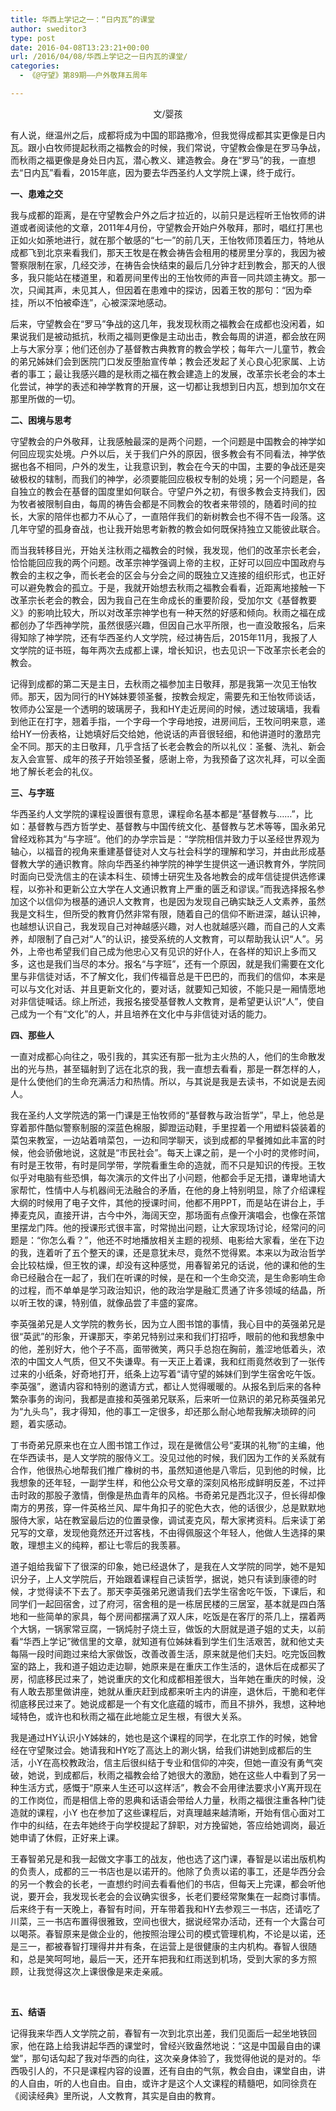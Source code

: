 ```yaml
---
title: 华西上学记之一：“日内瓦”的课堂
author: sweditor3
type: post
date: 2016-04-08T13:23:21+00:00
url: /2016/04/08/华西上学记之一日内瓦的课堂/
categories:
  - 《@守望》第89期——户外敬拜五周年

---
```

<p style="text-align: center;">
  文/婴孩
</p>

有人说，继温州之后，成都将成为中国的耶路撒冷，但我觉得成都其实更像是日内瓦。跟小白牧师提起秋雨之福教会的时候，我们常说，守望教会像是在罗马争战，而秋雨之福更像是身处日内瓦，潜心教义、建造教会。身在&ldquo;罗马&rdquo;的我，一直想去&ldquo;日内瓦&rdquo;看看，2015年底，因为要去华西圣约人文学院上课，终于成行。 

**一、患难之交** 

我与成都的距离，是在守望教会户外之后才拉近的，以前只是远程听王怡牧师的讲道或者阅读他的文章，2011年4月份，守望教会开始户外敬拜，那时，唱红打黑也正如火如荼地进行，就在那个敏感的&ldquo;七一&rdquo;的前几天，王怡牧师顶着压力，特地从成都飞到北京来看我们，那天王牧是在教会祷告会租用的楼房里分享的，我因为被警察限制在家，几经交涉，在祷告会快结束的最后几分钟才赶到教会，那天的人很多，我只能站在楼道里，和着房间里传出的王怡牧师的声音一同共颂主祷文。那一次，只闻其声，未见其人，但因着在患难中的探访，因着王牧的那句：&ldquo;因为牵挂，所以不怕被牵连&rdquo;，心被深深地感动。 

后来，守望教会在&ldquo;罗马&rdquo;争战的这几年，我发现秋雨之福教会在成都也没闲着，如果说我们是被动抵抗，秋雨之福则更像是主动出击，教会每周的讲道，都会放在网上与大家分享；他们还创办了基督教古典教育的教会学校；每年六一儿童节，教会的弟兄姊妹们会到医院门口发反堕胎宣传单；教会还发起了关心良心犯家属、上访者的事工；最让我感兴趣的是秋雨之福在教会建造上的发展，改革宗长老会的本土化尝试，神学的表述和神学教育的开展，这一切都让我想到日内瓦，想到加尔文在那里所做的一切。 

**二、困境与思考** 

守望教会的户外敬拜，让我感触最深的是两个问题，一个问题是中国教会的神学如何回应现实处境。户外以后，关于我们户外的原因，很多教会有不同看法，神学依据也各不相同，户外的发生，让我意识到，教会在今天的中国，主要的争战还是突破极权的辖制，而我们的神学，必须要能回应极权专制的处境；另一个问题是，各自独立的教会在基督的国度里如何联合。守望户外之初，有很多教会支持我们，因为牧者被限制自由，每周的祷告会都是不同教会的牧者来带领的，随着时间的拉长，大家的陪伴也都力不从心了，一直陪伴我们的新树教会也不得不告一段落。这几年守望的孤身奋战，也让我开始思考新教的教会如何既保持独立又能彼此联合。 

而当我转移目光，开始关注秋雨之福教会的时候，我发现，他们的改革宗长老会，恰恰能回应我的两个问题。改革宗神学强调上帝的主权，正好可以回应中国政府与教会的主权之争，而长老会的区会与分会之间的既独立又连接的组织形式，也正好可以避免教会的孤立。于是，我就开始想去秋雨之福教会看看，近距离地接触一下改革宗长老会的教会，因为我自己在生命成长的重要阶段，受加尔文《基督教要义》的影响比较大，所以对改革宗神学也有一种天然的好感和倾向。秋雨之福在成都创办了华西神学院，虽然很感兴趣，但因自己水平所限，也一直没敢报名，后来得知除了神学院，还有华西圣约人文学院，经过祷告后，2015年11月，我报了人文学院的证书班，每年两次去成都上课，增长知识，也去见识一下改革宗长老会的教会。 

记得到成都的第二天是主日，去秋雨之福参加主日敬拜，那是我第一次见王怡牧师。那天，因为同行的HY姊妹要领圣餐，按教会规定，需要先和王怡牧师谈话，牧师办公室是一个透明的玻璃房子，我和HY走近房间的时候，透过玻璃墙，我看到他正在打字，翘着手指，一个字母一个字母地按，进房间后，王牧问明来意，递给HY一份表格，让她填好后交给她，他说话的声音很轻细，和他讲道时的激昂完全不同。那天的主日敬拜，几乎含括了长老会教会的所以礼仪：圣餐、洗礼、新会友入会宣誓、成年的孩子开始领圣餐，感谢上帝，为我预备了这次礼拜，可以全面地了解长老会的礼仪。 

**三、与字班** 

华西圣约人文学院的课程设置很有意思，课程命名基本都是&ldquo;基督教与&hellip;&hellip;&rdquo;，比如：基督教与西方哲学史、基督教与中国传统文化、基督教与艺术等等，国永弟兄曾经戏称其为&ldquo;与字班&rdquo;。他们的办学宗旨是：&ldquo;学院相信并致力于以圣经世界观为轴心，以福音的视角来重建基督徒对人文与社会科学的理解和学习，并由此形成基督教大学的通识教育。除向华西圣约神学院的神学生提供这一通识教育外，学院同时面向已受洗信主的在读本科生、硕博士研究生及各地教会的成年信徒提供选修课程，以弥补和更新公立大学在人文通识教育上严重的匮乏和谬误。&rdquo;而我选择报名参加这个以信仰为根基的通识人文教育，也是因为发现自己确实缺乏人文素养，虽然我是文科生，但所受的教育仍然非常有限，随着自己的信仰不断进深，越认识神，也越想认识自己，我发现自己对神越感兴趣，对人也就越感兴趣，而自己的人文素养，却限制了自己对&ldquo;人&rdquo;的认识，接受系统的人文教育，可以帮助我认识&ldquo;人&rdquo;。另外，上帝也希望我们自己成为他忠心又有见识的好仆人，在各样的知识上多而又多，这也是我们当尽的本分。报名&ldquo;与字班&rdquo;，还有一个原因，就是我们需要在文化里与非信徒对话，不了解文化，我们传福音总是干巴巴的，而我们的信仰，本来是可以与文化对话、并且更新文化的，要对话，就要知己知彼，不能只是一厢情愿地对非信徒喊话。综上所述，我报名接受基督教人文教育，是希望更认识&ldquo;人&rdquo;，使自己成为一个有&ldquo;文化&rdquo;的人，并且培养在文化中与非信徒对话的能力。&nbsp; 

**四、那些人** 

一直对成都心向往之，吸引我的，其实还有那一批为主火热的人，他们的生命散发出的光与热，甚至辐射到了远在北京的我，我一直想去看看，那是一群怎样的人，是什么使他们的生命充满活力和热情。所以，与其说是我是去读书，不如说是去阅人。 

我在圣约人文学院选的第一门课是王怡牧师的&ldquo;基督教与政治哲学&rdquo;，早上，他总是穿着那件酷似警察制服的深蓝色棉服，脚蹬运动鞋，手里捏着一个用塑料袋装着的菜包来教室，一边站着啃菜包，一边和同学聊天，谈到成都的早餐摊如此丰富的时候，他会骄傲地说，这就是&ldquo;市民社会&rdquo;。每天上课之前，是一个小时的灵修时间，有时是王牧带，有时是同学带，学院看重生命的造就，而不只是知识的传授。王牧似乎对电脑有些恐惧，每次演示的文件出了小问题，他都会手足无措，谦卑地请大家帮忙，性情中人与机器间无法融合的矛盾，在他的身上特别明显，除了介绍课程大纲的时候用了电子文件，其他的授课时间，他都不用PPT，而是站在讲台上，手捧麦克风，直接开讲，古今中外，海阔天空，那场面有点像开演唱会，也像在茶馆里摆龙门阵。他的授课形式很丰富，时常抛出问题，让大家现场讨论，经常问的问题是：&ldquo;你怎么看？&rdquo;，他还不时地播放相关主题的视频、电影给大家看，坐在下边的我，连着听了五个整天的课，还是意犹未尽，竟然不觉得累。本来以为政治哲学会比较枯燥，但王牧的课，却没有这种感觉，用春智弟兄的话说，他的课和他的生命已经融合在一起了，我们在听课的时候，是在和一个生命交流，是生命影响生命的过程，而不单单是学习政治知识，他的政治学是融汇贯通了许多领域的结晶，所以听王牧的课，特别值，就像品尝了丰盛的宴席。 

李英强弟兄是人文学院的教务长，因为立人图书馆的事情，我心目中的英强弟兄是很&ldquo;英武&rdquo;的形象，开课那天，李弟兄特别过来和我们打招呼，眼前的他和我想象中的他，差别好大，他个子不高，面带微笑，两只手总抱在胸前，羞涩地低着头，浓浓的中国文人气质，但又不失谦卑。有一天正上着课，我和红雨竟然收到了一张传过来的小纸条，好奇地打开，纸条上边写着&ldquo;请守望的姊妹们到学生宿舍吃午饭。李英强&rdquo;，邀请内容和特别的邀请方式，都让人觉得暖暖的。从报名到后来的各种繁杂事务的询问，我都是直接和英强弟兄联系，后来听一位熟识的弟兄称英强弟兄为&ldquo;九头鸟&rdquo;，我才得知，他的事工一定很多，却还那么耐心地帮我解决琐碎的问题，着实感动。 

丁书奇弟兄原来也在立人图书馆工作过，现在是微信公号&ldquo;麦琪的礼物&rdquo;的主编，他在华西读书，是人文学院的服侍义工。没见过他的时候，我们因为工作的关系就有合作，他很热心地帮我们推广橡树的书，虽然知道他是八零后，见到他的时候，比我想象的还年轻，一副学生样，和他公众号文章的深刻风格形成鲜明反差，不过抨击时政的那股子激情，倒像是热血青年的风格。书奇弟兄是西北汉子，但长得却像南方的男孩，穿一件英格兰风、犀牛角扣子的驼色大衣，他的话很少，总是默默地服侍大家，站在教室最后边的位置录像，调试麦克风，帮大家拷资料。后来读丁弟兄写的文章，发现他竟然还开过客栈，不由得佩服这个年轻人，他做人生选择的果敢，理想主义的纯粹，都让七零后的我羡慕。 

道子姐给我留下了很深的印象，她已经退休了，是我在人文学院的同学，她不是知识分子，上人文学院后，开始跟着课程自己读哲学，据说，她只有读到康德的时候，才觉得读不下去了。那天李英强弟兄邀请我们去学生宿舍吃午饭，下课后，和同学们一起回宿舍，过了府河，宿舍租的是一栋居民楼的三居室，基本就是四白落地和一些简单的家具，每个房间都摆满了双人床，吃饭是在客厅的茶几上，摆着两个大锅，一锅家常豆腐，一锅炖肘子烧土豆，做饭的大厨就是道子姐的丈夫，以前看&ldquo;华西上学记&rdquo;微信里的文章，就知道有位姊妹看到学生们生活艰苦，就和他丈夫每隔一段时间跑过来给大家做饭，改善改善生活，原来就是他们夫妇。吃完饭回教室的路上，我和道子姐边走边聊，她原来是在重庆工作生活的，退休后在成都买了房，彻底移民过来了，她说重庆的文化和成都相差很大，当年她在重庆的时候，没有人敢去那里做讲座，她就从重庆赶到成都来听主内的讲座，退休后，干脆和老伴彻底移民过来了。她说成都是一个有文化底蕴的城市，而且不排外，我想，这种地域特色，或许也和秋雨之福在此地能立足生根，有很大关系。 

我是通过HY认识小Y姊妹的，她也是这个课程的同学，在北京工作的时候，她曾经在守望聚过会。她请我和HY吃了高达上的涮火锅，给我们讲她到成都后的生活，小Y在高校教政治，信主后很纠结于专业和信仰的冲突，但她一直没有勇气突破，她说，到成都后，秋雨之福教会给了她很大的激励，她在这些人中看到了另一种生活方式，感慨于&ldquo;原来人生还可以这样活&rdquo;，教会不会用律法要求小Y离开现在的工作岗位，而是相信上帝的恩典和话语会带给人力量，秋雨之福很注重各种门徒造就的课程，小Y 也在参加了这些课程后，对真理越来越清晰，开始有信心面对工作中的纠结，在去年她终于向学校提起了辞职，对方挽留她，答应给她调岗，最近她申请了休假，正好来上课。
	  
王春智弟兄是和我一起做文字事工的战友，他也选了这门课，春智是以诺出版机构的负责人，成都的三一书店也是以诺开的。他除了负责以诺的事工，还是华西分会的另一个教会的长老，一直想约时间去看看他们的书店，但每天上完课，都会听他说，要开会，我发现长老会的会议确实很多，长老们要经常聚集在一起商讨事情。后来终于有一天晚上，春智有时间，开车带着我和HY去参观三一书店，还请吃了川菜，三一书店布置得很雅致，空间也很大，据说经常办活动，还有一个大露台可以喝茶。春智原来是做企业的，他按照治理公司的模式管理机构，不论是以诺，还是三一，都被春智打理得井井有条，在运营上是很健康的主内机构。春智人很随和，总是笑呵呵地，最后一天，还开车把我和红雨送到机场，受到大家的多方照顾，让我觉得这次上课很像是来走亲戚。
	  
&nbsp;
	  
**五、结语** 

记得我来华西人文学院之前，春智有一次到北京出差，我们见面后一起坐地铁回家，他在路上给我讲起华西的课堂时，曾经兴致盎然地说：&ldquo;这是中国最自由的课堂&rdquo;，那句话勾起了我对华西的向往，这次亲身体验了，我觉得他说的是对的。华西吸引人的，不只是课程内容的设置，还有自由的气氛，教会自由，课堂自由，讲的人自由，听的人也自由。自由，或许才是这个人文课程的精髓吧，如同徐贲在《阅读经典》里所说，人文教育，其实是自由的教育。